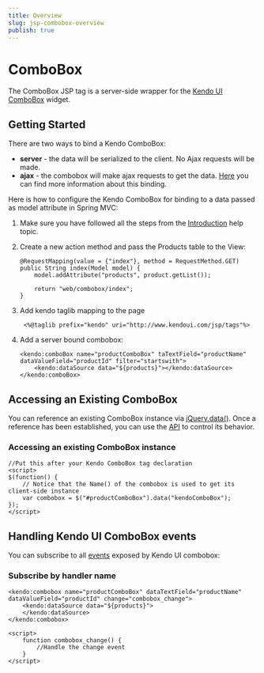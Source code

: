 ```yaml
---
title: Overview
slug: jsp-combobox-overview
publish: true
---
```


# ComboBox

The ComboBox JSP tag is a server-side wrapper for the [Kendo UI ComboBox](/api/web/combobox) widget.

## Getting Started

There are two ways to bind a Kendo ComboBox:

*   **server** - the data will be serialized to the client. No Ajax requests will be made.
*   **ajax** - the combobox will make ajax requests to get the data. [Here](/getting-started/using-kendo-with/jsp/tags/combobox/ajax-binding) you can find more information about this binding.

Here is how to configure the Kendo ComboBox for binding to a data passed as model attribute in Spring MVC:

1.  Make sure you have followed all the steps from the [Introduction](/getting-started/using-kendo-with/jsp/introduction) help topic.

2.  Create a new action method and pass the Products table to the View:

        @RequestMapping(value = {"index"}, method = RequestMethod.GET)
        public String index(Model model) {
            model.addAttribute("products", product.getList());

            return "web/combobox/index";
        }

3. Add kendo taglib mapping to the page

        <%@taglib prefix="kendo" uri="http://www.kendoui.com/jsp/tags"%>

4.  Add a server bound combobox:

        <kendo:comboBox name="productComboBox" taTextField="productName" dataValueField="productId" filter="startswith">
            <kendo:dataSource data="${products}"></kendo:dataSource>
        </kendo:comboBox>

## Accessing an Existing ComboBox

You can reference an existing ComboBox instance via [jQuery.data()](http://api.jquery.com/jQuery.data/).
Once a reference has been established, you can use the [API](/api/web/combobox#methods) to control its behavior.

### Accessing an existing ComboBox instance

    //Put this after your Kendo ComboBox tag declaration
    <script>
    $(function() {
        // Notice that the Name() of the combobox is used to get its client-side instance
        var combobox = $("#productComboBox").data("kendoComboBox");
    });
    </script>

## Handling Kendo UI ComboBox events

You can subscribe to all [events](/api/web/combobox#events) exposed by Kendo UI combobox:

### Subscribe by handler name

    <kendo:combobox name="productComboBox" dataTextField="productName" dataValueField="productId" change="combobox_change">
        <kendo:dataSource data="${products}">
        </kendo:dataSource>
    </kendo:combobox>

    <script>
        function combobox_change() {
            //Handle the change event
        }
    </script>
